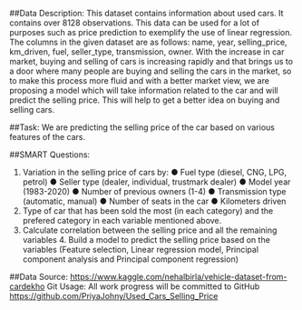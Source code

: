 ##Data Description: 
This dataset contains information about used cars. It contains over 8128 observations. This data can be used for a lot of purposes such as price prediction to exemplify the use of linear regression. The columns in the given dataset are as follows: name, year, selling_price, km_driven, fuel, seller_type, transmission, owner. 
With the increase in car market, buying and selling of cars is increasing rapidly and that brings us to a door where many people are buying and selling the cars in the market, so to make this process more fluid and with a better market view, we are proposing a model which will take information related to the car and will predict the selling price. This will help to get a better idea on buying and selling cars. 

##Task: We are predicting the selling price of the car based on various features of the cars. 

##SMART Questions: 
1. Variation in the selling price of cars by: 
● Fuel type (diesel, CNG, LPG, petrol) 
● Seller type (dealer, individual, trustmark dealer) 
● Model year (1983-2020) 
● Number of previous owners (1-4) 
● Transmission type (automatic, manual) 
● Number of seats in the car 
● Kilometers driven 
2. Type of car that has been sold the most (in each category) and the prefered category in each variable mentioned above. 
3. Calculate correlation between the selling price and all the remaining variables 4. Build a model to predict the selling price based on the variables (Feature selection, Linear regression model, Principal component analysis and Principal component regression) 

##Data Source: 
https://www.kaggle.com/nehalbirla/vehicle-dataset-from-cardekho Git Usage: All work progress will be committed to GitHub 
https://github.com/PriyaJohny/Used_Cars_Selling_Price
